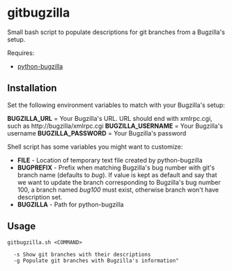 gitbugzilla
===========
Small bash script to populate descriptions for git branches from a Bugzilla's setup.

Requires:

- [python-bugzilla](https://fedorahosted.org/python-bugzilla/)

## Installation

Set the following environment variables to match with your Bugzilla's setup:

**BUGZILLA_URL** = Your Bugzilla's URL. URL should end with xmlrpc.cgi, such as http://bugzilla/xmlrpc.cgi
**BUGZILLA_USERNAME** = Your Bugzilla's username
**BUGZILLA_PASSWORD** = Your Bugzilla's password

Shell script has some variables you might want to customize:

- **FILE** - Location of temporary text file created by python-bugzilla
- **BUGPREFIX** - Prefix when matching Bugzilla's bug number with git's branch name (defaults to *bug*). If value is kept as default and say that we want to update the branch corresponding to Bugzilla's bug number 100, a branch named *bug100* must exist, otherwise branch won't have description set.
- **BUGZILLA** - Path for python-bugzilla

## Usage

    gitbugzilla.sh <COMMAND>

      -s Show git branches with their descriptions
      -g Populate git branches with Bugzilla's information"
